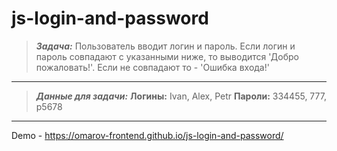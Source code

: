 # js-login-and-password

> ***Задача:*** Пользователь вводит логин и пароль. Если логин и пароль совпадают с указанными ниже, то выводится 
> 'Добро пожаловать!'. Если не совпадают то - 'Ошибка входа!'

---

> ***Данные для задачи:***
> **Логины:** Ivan, Alex, Petr
> **Пароли:** 334455, 777, p5678

---

Demo - https://omarov-frontend.github.io/js-login-and-password/
